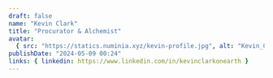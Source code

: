 ```yaml
---
draft: false
name: "Kevin Clark"
title: "Procurator & Alchemist"
avatar:
  { src: "https://statics.numinia.xyz/kevin-profile.jpg", alt: "Kevin_Clark" }
publishDate: "2024-05-09 00:24"
links: { linkedin: https://www.linkedin.com/in/kevinclarkonearth }
---
```

